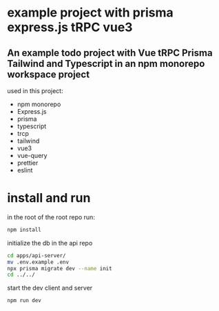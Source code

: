 
# example project with prisma express.js tRPC vue3

## An example todo project with Vue tRPC Prisma Tailwind and Typescript in an npm monorepo workspace project

used in this project:
- npm monorepo 
- Express.js
- prisma
- typescript
- trcp
- tailwind
- vue3
- vue-query
- prettier
- eslint

# install and run

in the root of the root repo run:
```bash
npm install
```
initialize the db in the api repo
```bash
cd apps/api-server/
mv .env.example .env
npx prisma migrate dev --name init     
cd ../../
```
start the dev client and server
```bash
npm run dev
```

